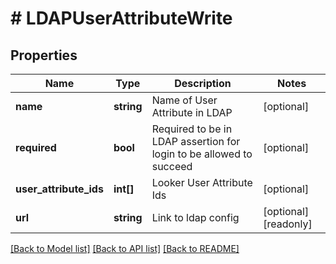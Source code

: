 # # LDAPUserAttributeWrite

## Properties

Name | Type | Description | Notes
------------ | ------------- | ------------- | -------------
**name** | **string** | Name of User Attribute in LDAP | [optional]
**required** | **bool** | Required to be in LDAP assertion for login to be allowed to succeed | [optional]
**user_attribute_ids** | **int[]** | Looker User Attribute Ids | [optional]
**url** | **string** | Link to ldap config | [optional] [readonly]

[[Back to Model list]](../../README.md#models) [[Back to API list]](../../README.md#endpoints) [[Back to README]](../../README.md)
